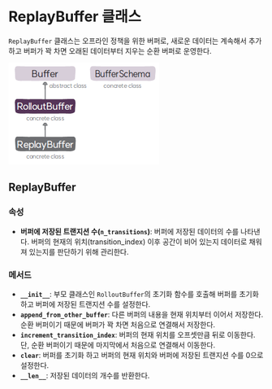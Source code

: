 #  ReplayBuffer 클래스
`ReplayBuffer` 클래스는 오프라인 정책을 위한 버퍼로, 새로운 데이터는 계속해서 추가하고 버퍼가 꽉 차면 오래된 데이터부터 지우는 순환 버퍼로 운영한다.

![데이터셋 클래스의 구성도](img/class_diagram.png)


## ReplayBuffer

### 속성
* **버퍼에 저장된 트랜지션 수(`n_transitions`)**: 버퍼에 저장된 데이터의 수를 나타낸다. 버퍼의 현재의 위치(transition_index) 이후 공간이 비어 있는지 데이터로 채워져 있는지를 판단하기 위해 관리한다.

### 메서드
* **`__init__`**: 부모 클래스인 `RolloutBuffer`의 초기화 함수를 호출해 버퍼를 초기화하고 버퍼에 저장된 트랜지션 수를 설정한다.
* **`append_from_other_buffer`**: 다른 버퍼의 내용을 현재 위치부터 이어서 저장한다. 순환 버퍼이기 때문에 버퍼가 꽉 차면 처음으로 연결해서 저장한다.
* **`increment_transition_index`**: 버퍼의 현재 위치를 오프셋만큼 뒤로 이동한다. 단, 순환 버퍼이기 때문에 마지막에서 처음으로 연결해서 이동한다.
* **`clear`**: 버퍼를 초기화 하고 버퍼의 현재 위치와 버퍼에 저장된 트랜지션 수를 0으로 설정한다.
* **`__len__`**: 저장된 데이터의 개수를 반환한다.